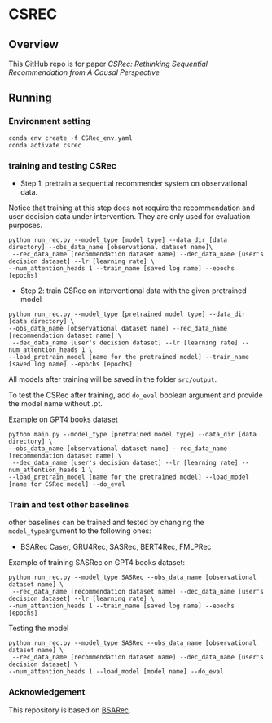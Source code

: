 # CSREC

## Overview
This GitHub repo is for paper *CSRec: Rethinking Sequential Recommendation from A Causal Perspective*

## Running
### Environment setting
```
conda env create -f CSRec_env.yaml
conda activate csrec
```

### training and testing CSRec
* Step 1: pretrain a sequential recommender system on observational data. 

Notice that training at this step does not require the recommendation and user decision data under intervention. They are only used for evaluation purposes.
```
python run_rec.py --model_type [model type] --data_dir [data directory] --obs_data_name [observational dataset name]\
 --rec_data_name [recommendation dataset name] --dec_data_name [user's decision dataset] --lr [learning rate] \
--num_attention_heads 1 --train_name [saved log name] --epochs [epochs]
```


* Step 2: train CSRec on interventional data with the given pretrained model
```
python run_rec.py --model_type [pretrained model type] --data_dir [data directory] \
--obs_data_name [observational dataset name] --rec_data_name [recommendation dataset name] \
 --dec_data_name [user's decision dataset] --lr [learning rate] --num_attention_heads 1 \
--load_pretrain_model [name for the pretrained model] --train_name [saved log name] --epochs [epochs]
```

All models after training will be saved in the folder ```src/output```.

To test the CSRec after training, add ```do_eval``` boolean argument and provide the model name without .pt. 

Example on GPT4 books dataset 
```
python main.py --model_type [pretrained model type] --data_dir [data directory] \
--obs_data_name [observational dataset name] --rec_data_name [recommendation dataset name] \
 --dec_data_name [user's decision dataset] --lr [learning rate] --num_attention_heads 1 \
--load_pretrain_model [name for the pretrained model] --load_model [name for CSRec model] --do_eval
```

### Train and test other baselines
other baselines can be trained and tested by changing the ```model_type```argument to the following ones:

 *  BSARec Caser, GRU4Rec, SASRec, BERT4Rec, FMLPRec

Example of training SASRec on GPT4 books dataset:
```
python run_rec.py --model_type SASRec --obs_data_name [observational dataset name] \
 --rec_data_name [recommendation dataset name] --dec_data_name [user's decision dataset] --lr [learning rate] \
--num_attention_heads 1 --train_name [saved log name] --epochs [epochs]
```
Testing the model
```
python run_rec.py --model_type SASRec --obs_data_name [observational dataset name] \
 --rec_data_name [recommendation dataset name] --dec_data_name [user's decision dataset] \
--num_attention_heads 1 --load_model [model name] --do_eval
```


### Acknowledgement
This repository is based on [BSARec](https://github.com/yehjin-shin/BSARec/tree/main).































